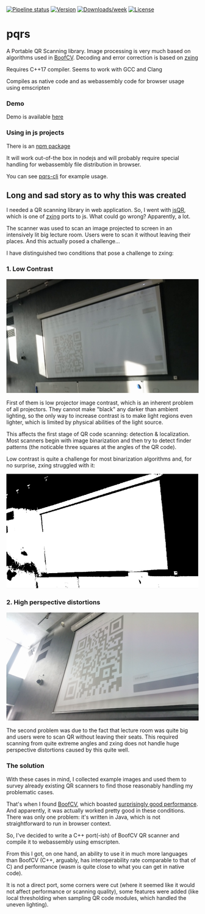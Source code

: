 [![Pipeline status](https://img.shields.io/gitlab/pipeline/inno_baam/pqrs/master)](https://gitlab.com/inno_baam/pqrs/pipelines/latest)
[![Version](https://img.shields.io/npm/v/pqrs-js.svg)](https://npmjs.org/package/pqrs-js)
[![Downloads/week](https://img.shields.io/npm/dw/pqrs-js.svg)](https://npmjs.org/package/pqrs-js)
[![License](https://img.shields.io/npm/l/pqrs-js.svg)](https://github.com/DCNick3/pqrs-js/blob/master/package.json)

# pqrs

A Portable QR Scanning library.
Image processing is very much based on algorithms used in [BoofCV](https://boofcv.org).
Decoding and error correction is based on [zxing](https://github.com/zxing/zxing) 

Requires C++17 compiler. Seems to work with GCC and Clang

Compiles as native code and as webassembly code for browser usage using emscripten

### Demo

Demo is available [here](https://dcnick3.me/js/pqrs-test.html)

### Using in js projects

There is an [npm package](https://www.npmjs.com/package/pqrs-js)

It will work out-of-the box in nodejs and will probably require special handling for webassembly file distribution in browser.

You can see [pqrs-cli](https://github.com/DCNick3/pqrs-cli) for example usage.

## Long and sad story as to why this was created

I needed a QR scanning library in web application. 
So, I went with [jsQR](https://github.com/cozmo/jsQR), which is one of [zxing](https://github.com/zxing/zxing)  ports to js.
What could go wrong? Apparently, a lot.

The scanner was used to scan an image projected to screen in an intensively lit big lecture room.
Users were to scan it without leaving their places. And this actually posed a challenge...

I have distinguished two conditions that pose a challenge to zxing:

### 1. Low Contrast

![](images/locontrast.png)

First of them is low projector image contrast, which is an inherent problem of all projectors.
They cannot make "black" any darker than ambient lighting, so the only way to increase contrast is to make light regions even lighter, which is limited by physical abilities of the light source.

This affects the first stage of QR code scanning: detection & localization. Most scanners begin with image binarization and then try to detect finder patterns (the noticable three squares at the angles of the QR code).

Low contrast is quite a challenge for most binarization algorithms and, for no surprise, zxing struggled with it:

![](images/badbin.png)

### 2. High perspective distortions

![](images/perspective.png)

The second problem was due to the fact that lecture room was quite big and users were to scan QR without leaving their seats.
This required scanning from quite extreme angles and zxing does not handle huge perspective distortions caused by this quite well.

### The solution

With these cases in mind, I collected example images and used them to survey already existing QR scanners to find those reasonably handling my problematic cases.

That's when I found [BoofCV](https://boofcv.org/), which boasted [surprisingly good performance](https://boofcv.org/index.php?title=Performance:QrCode).
And apparently, it was actually worked pretty good in these conditions. 
There was only one problem: it's written in Java, which is not straightforward to run in browser context.

So, I've decided to write a C++ port(-ish) of BoofCV QR scanner and compile it to webassembly using emscripten.

From this I got, on one hand, an ability to use it in much more languages than BoofCV (C++, arguably, has interoperability rate comparable to that of C) and performance (wasm is quite close to what you can get in native code).

It is not a direct port, some corners were cut (where it seemed like it would not affect performance or scanning quality), some features were added (like local thresholding when sampling QR code modules, which handled the uneven lighting).


